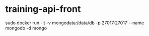 # training-api-front


sudo docker run -it -v mongodata:/data/db -p 27017:27017 --name mongodb -d mongo
